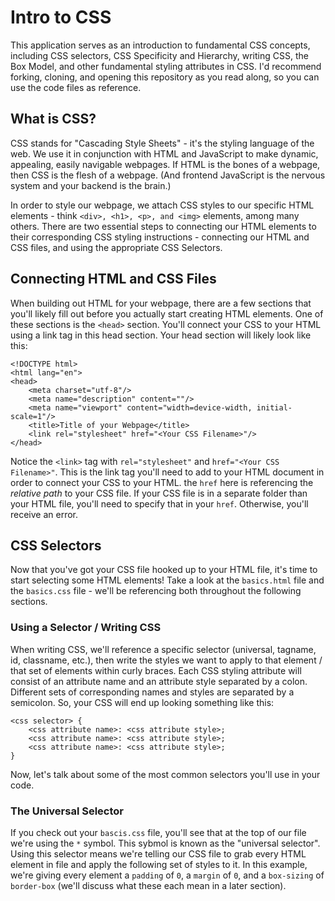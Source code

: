 # Intro to CSS

This application serves as an introduction to fundamental CSS concepts, including CSS selectors, CSS Specificity and Hierarchy, writing CSS, the Box Model, and other fundamental styling attributes in CSS. I'd recommend forking, cloning, and opening this repository as you read along, so you can use the code files as reference.

## What is CSS?

CSS stands for "Cascading Style Sheets" - it's the styling language of the web. We use it in conjunction with HTML and JavaScript to make dynamic, appealing, easily navigable webpages. If HTML is the bones of a webpage, then CSS is the flesh of a webpage. (And frontend JavaScript is the nervous system and your backend is the brain.)

In order to style our webpage, we attach CSS styles to our specific HTML elements - think `<div>, <h1>, <p>, and <img>` elements, among many others. There are two essential steps to connecting our HTML elements to their corresponding CSS styling instructions - connecting our HTML and CSS files, and using the appropriate CSS Selectors.

## Connecting HTML and CSS Files

When building out HTML for your webpage, there are a few sections that you'll likely fill out before you actually start creating HTML elements. One of these sections is the `<head>` section. You'll connect your CSS to your HTML using a link tag in this head section. Your head section will likely look like this:

```
<!DOCTYPE html>
<html lang="en">
<head>
    <meta charset="utf-8"/>
    <meta name="description" content=""/>
    <meta name="viewport" content="width=device-width, initial-scale=1"/>
    <title>Title of your Webpage</title>
    <link rel="stylesheet" href="<Your CSS Filename>"/>
</head>
```

Notice the `<link>` tag with `rel="stylesheet"` and `href="<Your CSS Filename>"`. This is the link tag you'll need to add to your HTML document in order to connect your CSS to your HTML. the `href` here is referencing the _relative path_ to your CSS file. If your CSS file is in a separate folder than your HTML file, you'll need to specify that in your `href`. Otherwise, you'll receive an error.

## CSS Selectors

Now that you've got your CSS file hooked up to your HTML file, it's time to start selecting some HTML elements! Take a look at the `basics.html` file and the `basics.css` file - we'll be referencing both throughout the following sections.

### Using a Selector / Writing CSS

When writing CSS, we'll reference a specific selector (universal, tagname, id, classname, etc.), then write the styles we want to apply to that element / that set of elements within curly braces. Each CSS styling attribute will consist of an attribute name and an attribute style separated by a colon. Different sets of corresponding names and styles are separated by a semicolon. So, your CSS will end up looking something like this:

```
<css selector> {
    <css attribute name>: <css attribute style>;
    <css attribute name>: <css attribute style>;
    <css attribute name>: <css attribute style>;
}
```

Now, let's talk about some of the most common selectors you'll use in your code.

### The Universal Selector

If you check out your `bascis.css` file, you'll see that at the top of our file we're using the `*` symbol. This sybmol is known as the "universal selector". Using this selector means we're telling our CSS file to grab every HTML element in file and apply the following set of styles to it. In this example, we're giving every element a `padding` of `0`, a `margin` of `0`, and a `box-sizing` of `border-box` (we'll discuss what these each mean in a later section).

```

```


